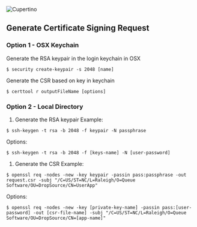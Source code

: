 ![Cupertino](https://raw.github.com/nomad/nomad.github.io/assets/cupertino-banner.png)

## Generate Certificate Signing Request

### Option 1 - OSX Keychain
Generate the RSA keypair in the login keychain in OSX
```
$ security create-keypair -s 2048 [name]
```

Generate the CSR based on key in keychain
```
$ certtool r outputFileName [options]
```

### Option 2 - Local Directory

1. Generate the RSA keypair
Example:
```
$ ssh-keygen -t rsa -b 2048 -f keypair -N passphrase
```
Options:
```
$ ssh-keygen -t rsa -b 2048 -f [keys-name] -N [user-password]
```

1. Generate the CSR
Example:
```
$ openssl req -nodes -new -key keypair -passin pass:passphrase -out request.csr -subj "/C=US/ST=NC/L=Raleigh/O=Queue Software/OU=DropSource/CN=UserApp"
```
Options:
```
$ openssl req -nodes -new -key [private-key-name] -passin pass:[user-password] -out [csr-file-name] -subj "/C=US/ST=NC/L=Raleigh/O=Queue Software/OU=DropSource/CN=[app-name]"
```